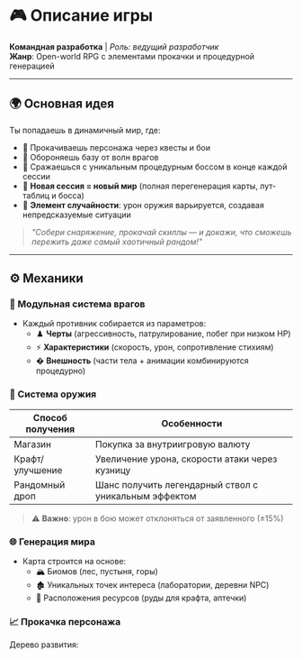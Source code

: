 # 🎮 Описание игры  

**Командная разработка** | *Роль: ведущий разработчик*  
**Жанр**: Open-world RPG с элементами прокачки и процедурной генерацией  

---

## 🌍 Основная идея  
Ты попадаешь в динамичный мир, где:  
- 🌱 Прокачиваешь персонажа через квесты и бои  
- 🏰 Обороняешь базу от волн врагов  
- 🎯 Сражаешься с уникальным процедурным боссом в конце каждой сессии  
- 🔄 **Новая сессия = новый мир** (полная перегенерация карты, лут-таблиц и босса)  
- 🎲 **Элемент случайности**: урон оружия варьируется, создавая непредсказуемые ситуации  

> *"Собери снаряжение, прокачай скиллы — и докажи, что сможешь пережить даже самый хаотичный рандом!"*  

---

## ⚙️ Механики  

### 🧩 Модульная система врагов  
- Каждый противник собирается из параметров:  
  - ♟️ **Черты** (агрессивность, патрулирование, побег при низком HP)  
  - ⚡ **Характеристики** (скорость, урон, сопротивление стихиям)  
  - � **Внешность** (части тела + анимации комбинируются процедурно)  

### 🔫 Система оружия  
| Способ получения | Особенности |  
|------------------|-------------|  
| Магазин          | Покупка за внутриигровую валюту |  
| Крафт/улучшение  | Увеличение урона, скорости атаки через кузницу |  
| Рандомный дроп   | Шанс получить легендарный ствол с уникальным эффектом |  

> ⚠️ **Важно**: урон в бою может отклоняться от заявленного (±15%)  

### 🌐 Генерация мира  
- Карта строится на основе:  
  - 🏔️ Биомов (лес, пустыня, горы)  
  - 🏚️ Уникальных точек интереса (лаборатории, деревни NPC)  
  - 🧩 Расположения ресурсов (руды для крафта, аптечки)  

### 📈 Прокачка персонажа  
Дерево развития:  
